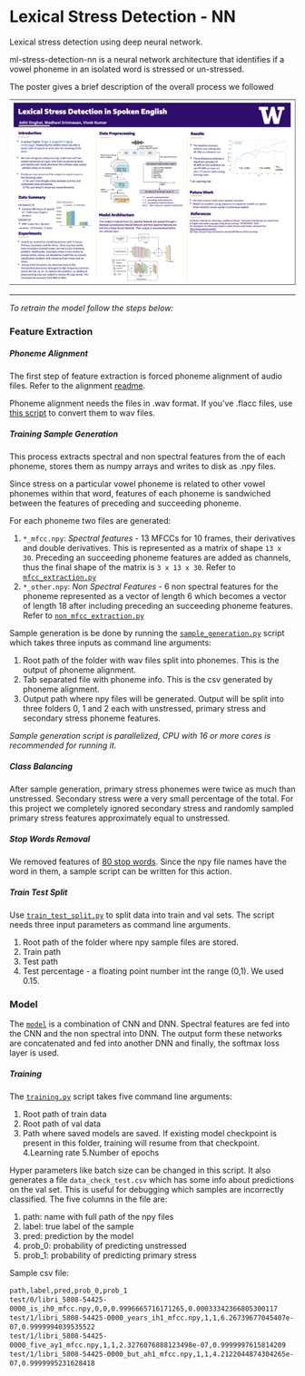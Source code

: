 # Lexical Stress Detection - NN

Lexical stress detection using deep neural network.

ml-stress-detection-nn is a neural network architecture that identifies if a vowel phoneme
in an isolated word is stressed or un-stressed.

The poster gives a brief description of the overall process we followed

![alt text](https://github.com/LexicalStressDetection/lexical-stress-detection/blob/master/images/project_poster.png)

---
*To retrain the model follow the steps below:*
### Feature Extraction
##### Phoneme Alignment
The first step of feature extraction is forced phoneme alignment of audio files. Refer to the alignment
[readme](alignment/README.md).

Phoneme alignment needs the files in .wav format. If you've .flacc files, use 
[this script](scripts/convert_flac_to_wav.sh) to convert them to wav files.


##### Training Sample Generation
This process extracts spectral and non spectral features from the of each phoneme, stores them as numpy arrays and
writes to disk as .npy files. 

Since stress on a particular vowel phoneme is related to other vowel phonemes within that word, features of each 
phoneme is sandwiched between the features of preceding and succeeding phoneme.

For each phoneme two files are generated:
1. `*_mfcc.npy`: *Spectral features* - 13 MFCCs for 10 frames, their derivatives and double derivatives. This is
represented as a matrix of shape `13 x 30`. Preceding an succeeding phoneme features are added as channels, thus the
final shape of the matrix is `3 x 13 x 30`.
Refer to [`mfcc_extraction.py`](cnnmodel/feature_extraction/mfcc_extraction.py)
2. `*_other.npy`: *Non Spectral Features* - 6 non spectral features for the phoneme represented as a vector of length
6 which becomes a vector of length 18 after including preceding an succeeding phoneme features.
Refer to [`non_mfcc_extraction.py`](cnnmodel/feature_extraction/non_mfcc_extraction.py)

Sample generation is be done by running the [`sample_generation.py`](cnnmodel/feature_extraction/sample_genration.py)
script which takes three inputs as command line arguments:
1. Root path of the folder with wav files split into phonemes. This is the output of phoneme alignment.
2. Tab separated file with phoneme info. This is the csv generated by phoneme alignment.
3. Output path where npy files will be generated. Output will be split into three folders 0, 1 and 2 each with
unstressed, primary stress and secondary stress phoneme features. 
 
*Sample generation script is parallelized, CPU with 16 or more cores is recommended for running it.*

##### Class Balancing
After sample generation, primary stress phonemes were twice as much than unstressed. Secondary stress were a very 
small percentage of the total. For this project we completely ignored secondary stress and randomly sampled primary 
stress features approximately equal to unstressed.

##### Stop Words Removal
We removed features of [80 stop words](cnnmodel/feature_extraction/ignored_words.txt). Since the npy file names
have the word in them, a sample script can be written for this action.

##### Train Test Split
Use [`train_test_split.py`](cnnmodel/feature_extraction/train_test_split.py) to split data into train and val sets.
The script needs three input parameters as command line arguments.
1. Root path of the folder where npy sample files are stored. 
2. Train path
3. Test path
4. Test percentage - a floating point number int the range (0,1). We used 0.15.

### Model
The [`model`](cnnmodel/model.py) is a combination of CNN and DNN. Spectral features are fed into the CNN and the
non spectral into DNN. The output form these networks are concatenated and fed into another DNN and finally, the
softmax loss layer is used.

##### Training
The [`training.py`](cnnmodel/training.py) script takes five command line arguments:
1. Root path of train data
2. Root path of val data
3. Path where saved models are saved. If existing model checkpoint is present in this folder, training will
resume from that checkpoint.
4.Learning rate
5.Number of epochs

Hyper parameters like batch size can be changed in this script.
It also generates a file `data_check_test.csv` which has some info about predictions on the val set. This is useful
for debugging which samples are incorrectly classified. The five columns in the file are:
1. path: name with full path of the npy files
2. label: true label of the sample
3. pred: prediction by the model
4. prob_0: probability of predicting unstressed
5. prob_1: probability of predicting primary stress

Sample csv file:
```csv
path,label,pred,prob_0,prob_1
test/0/libri_5808-54425-0000_is_ih0_mfcc.npy,0,0,0.9996665716171265,0.00033342366805300117
test/1/libri_5808-54425-0000_years_ih1_mfcc.npy,1,1,6.26739677045407e-07,0.9999994039535522
test/1/libri_5808-54425-0000_five_ay1_mfcc.npy,1,1,2.3276076888123498e-07,0.9999997615814209
test/1/libri_5808-54425-0000_but_ah1_mfcc.npy,1,1,4.2122044874304265e-07,0.9999995231628418
```
